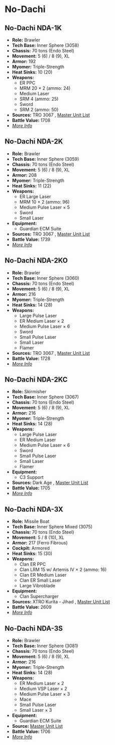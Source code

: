 # No-Dachi 

## No-Dachi NDA-1K 

- **Role:** Brawler 
- **Tech Base:** Inner Sphere (3058) 
- **Chassis:** 70 tons (Endo Steel) 
- **Movement:** 5 (6) / 8 (9), XL 
- **Armor:** 192 
- **Myomer:** Triple-Strength 
- **Heat Sinks:** 10 (20) 
- **Weapons:** 
  - ER PPC 
  - MRM 20 × 2 (ammo: 24) 
  - Medium Laser 
  - SRM 4 (ammo: 25) 
  - Sword 
  - SRM 2 (ammo: 50) 
- **Sources:** TRO 3067 , [Master Unit List](http://masterunitlist.info/Unit/Details/4730/no-dachi-nda-1k) 
- **Battle Value:** 1708 
- [*More Info*](no-dachi/no-dachi_nda-1k.md) 

## No-Dachi NDA-2K 

- **Role:** Brawler 
- **Tech Base:** Inner Sphere (3059) 
- **Chassis:** 70 tons (Endo Steel) 
- **Movement:** 5 (6) / 8 (9), XL 
- **Armor:** 208 
- **Myomer:** Triple-Strength 
- **Heat Sinks:** 11 (22) 
- **Weapons:** 
  - ER Large Laser 
  - MRM 10 × 2 (ammo: 96) 
  - Medium Pulse Laser × 5 
  - Sword 
  - Small Laser 
- **Equipment:** 
  - Guardian ECM Suite 
- **Sources:** TRO 3067 , [Master Unit List](http://masterunitlist.info/Unit/Details/4732/no-dachi-nda-2k) 
- **Battle Value:** 1739 
- [*More Info*](no-dachi/no-dachi_nda-2k.md) 

## No-Dachi NDA-2KO 

- **Role:** Brawler 
- **Tech Base:** Inner Sphere (3060) 
- **Chassis:** 70 tons (Endo Steel) 
- **Movement:** 5 (6) / 8 (9), XL 
- **Armor:** 216 
- **Myomer:** Triple-Strength 
- **Heat Sinks:** 14 (28) 
- **Weapons:** 
  - Large Pulse Laser 
  - ER Medium Laser × 2 
  - Medium Pulse Laser × 6 
  - Sword 
  - Small Pulse Laser 
  - Small Laser 
  - Flamer 
- **Sources:** TRO 3067 , [Master Unit List](http://masterunitlist.info/Unit/Details/4733/no-dachi-nda-2ko) 
- **Battle Value:** 1728 
- [*More Info*](no-dachi/no-dachi_nda-2ko.md) 

## No-Dachi NDA-2KC 

- **Role:** Skirmisher 
- **Tech Base:** Inner Sphere (3067) 
- **Chassis:** 70 tons (Endo Steel) 
- **Movement:** 5 (6) / 8 (9), XL 
- **Armor:** 216 
- **Myomer:** Triple-Strength 
- **Heat Sinks:** 14 (28) 
- **Weapons:** 
  - Large Pulse Laser 
  - ER Medium Laser 
  - Medium Pulse Laser × 6 
  - Sword 
  - Small Pulse Laser 
  - Small Laser 
  - Flamer 
- **Equipment:** 
  - C3 Support 
- **Sources:** Dark Age , [Master Unit List](http://masterunitlist.info/Unit/Details/2297/no-dachi-nda-2kc) 
- **Battle Value:** 1705 
- [*More Info*](no-dachi/no-dachi_nda-2kc.md) 

## No-Dachi NDA-3X 

- **Role:** Missile Boat 
- **Tech Base:** Inner Sphere Mixed (3075) 
- **Chassis:** 70 tons (Endo Steel) 
- **Movement:** 5 / 8 (10), XL 
- **Armor:** 217 (Ferro Fibrous) 
- **Cockpit:** Armored 
- **Heat Sinks:** 15 (30) 
- **Weapons:** 
  - Clan ER PPC 
  - Clan LRM 15 w/ Artemis IV × 2 (ammo: 16) 
  - Clan ER Medium Laser 
  - Clan ER Small Laser 
  - Large Vibroblade 
- **Equipment:** 
  - Clan Supercharger 
- **Sources:** XTRO Kurita - Jihad , [Master Unit List](http://masterunitlist.info/Unit/Details/2298/no-dachi-nda-3x) 
- **Battle Value:** 2609 
- [*More Info*](no-dachi/no-dachi_nda-3x.md) 

## No-Dachi NDA-3S 

- **Role:** Brawler 
- **Tech Base:** Inner Sphere (3081) 
- **Chassis:** 70 tons (Endo Steel) 
- **Movement:** 5 (6) / 8 (9), XL 
- **Armor:** 216 
- **Myomer:** Triple-Strength 
- **Heat Sinks:** 14 (28) 
- **Weapons:** 
  - ER Medium Laser × 2 
  - Medium VSP Laser × 2 
  - Medium Pulse Laser × 3 
  - Mace 
  - Small Pulse Laser 
  - Small Laser × 3 
- **Equipment:** 
  - Guardian ECM Suite 
- **Source:** [Master Unit List](http://masterunitlist.info/Unit/Details/5692/no-dachi-nda-3s) 
- **Battle Value:** 1706 
- [*More Info*](no-dachi/no-dachi_nda-3s.md) 

